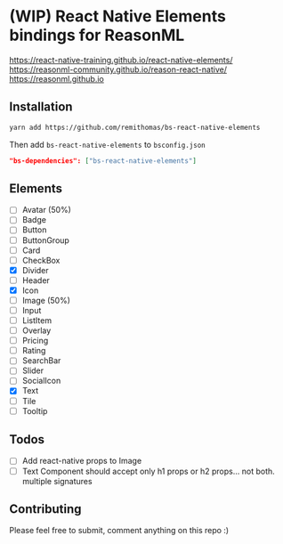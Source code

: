 # (WIP) React Native Elements bindings for ReasonML

https://react-native-training.github.io/react-native-elements/
https://reasonml-community.github.io/reason-react-native/
https://reasonml.github.io

## Installation

```bash
yarn add https://github.com/remithomas/bs-react-native-elements
```

Then add `bs-react-native-elements` to `bsconfig.json`

```json
"bs-dependencies": ["bs-react-native-elements"]
```

## Elements

- [ ] Avatar (50%)
- [ ] Badge
- [ ] Button
- [ ] ButtonGroup
- [ ] Card
- [ ] CheckBox
- [X] Divider
- [ ] Header
- [X] Icon
- [ ] Image (50%)
- [ ] Input
- [ ] ListItem
- [ ] Overlay
- [ ] Pricing
- [ ] Rating
- [ ] SearchBar
- [ ] Slider
- [ ] SocialIcon
- [X] Text
- [ ] Tile
- [ ] Tooltip

## Todos

- [ ] Add react-native props to Image
- [ ] Text Component should accept only h1 props or h2 props... not both. multiple signatures

## Contributing

Please feel free to submit, comment anything on this repo :)
